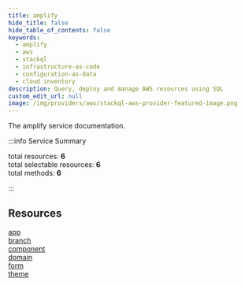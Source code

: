 ```yaml
---
title: amplify
hide_title: false
hide_table_of_contents: false
keywords:
  - amplify
  - aws
  - stackql
  - infrastructure-as-code
  - configuration-as-data
  - cloud inventory
description: Query, deploy and manage AWS resources using SQL
custom_edit_url: null
image: /img/providers/aws/stackql-aws-provider-featured-image.png
---
```


The amplify service documentation.

:::info Service Summary

<div class="row">
<div class="providerDocColumn">
<span>total resources:&nbsp;<b>6</b></span><br />
<span>total selectable resources:&nbsp;<b>6</b></span><br />
<span>total methods:&nbsp;<b>6</b></span><br />
</div>
</div>

:::

## Resources
<div class="row">
<div class="providerDocColumn">
<a href="/providers/aws/amplify/app/">app</a><br />
<a href="/providers/aws/amplify/branch/">branch</a><br />
<a href="/providers/aws/amplify/component/">component</a>
</div>
<div class="providerDocColumn">
<a href="/providers/aws/amplify/domain/">domain</a><br />
<a href="/providers/aws/amplify/form/">form</a><br />
<a href="/providers/aws/amplify/theme/">theme</a>
</div>
</div>